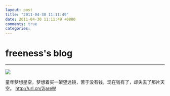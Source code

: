 ```yaml
---
layout: post
title: "2011-04-30 11:11:49"
date: 2011-04-30 11:11:49 +0800
comments: true
categories: 
---
```


# freeness's blog

----------

![](http://okqmqrbgo.bkt.clouddn.com/201104301111491.jpg)

>
童年梦想星空，梦想着买一架望远镜，苦于没有钱，现在钱有了，却失去了那片天空。 http://url.cn/2jareW